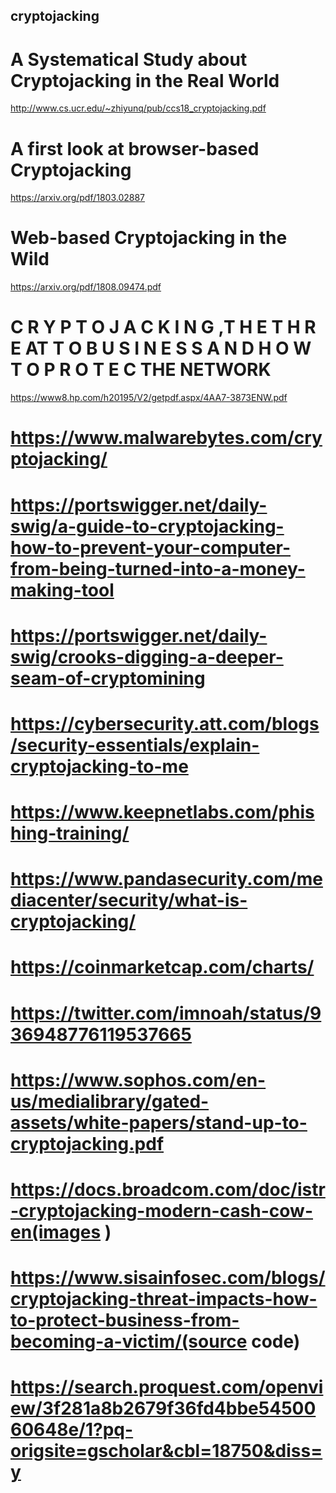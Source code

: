 ## cryptojacking
# A Systematical Study about Cryptojacking in the Real World
http://www.cs.ucr.edu/~zhiyunq/pub/ccs18_cryptojacking.pdf  

# A first look at browser-based Cryptojacking
https://arxiv.org/pdf/1803.02887

# Web-based Cryptojacking in the Wild
https://arxiv.org/pdf/1808.09474.pdf

# C R Y P T O J A C K I N G ,T H E T H R E AT T O B U S I N E S S A N D H O W T O P R O T E C THE NETWORK
https://www8.hp.com/h20195/V2/getpdf.aspx/4AA7-3873ENW.pdf

# https://www.malwarebytes.com/cryptojacking/
# https://portswigger.net/daily-swig/a-guide-to-cryptojacking-how-to-prevent-your-computer-from-being-turned-into-a-money-making-tool
# https://portswigger.net/daily-swig/crooks-digging-a-deeper-seam-of-cryptomining
# https://cybersecurity.att.com/blogs/security-essentials/explain-cryptojacking-to-me
# https://www.keepnetlabs.com/phishing-training/
# https://www.pandasecurity.com/mediacenter/security/what-is-cryptojacking/
# https://coinmarketcap.com/charts/ 

# https://twitter.com/imnoah/status/936948776119537665
# https://www.sophos.com/en-us/medialibrary/gated-assets/white-papers/stand-up-to-cryptojacking.pdf

# https://docs.broadcom.com/doc/istr-cryptojacking-modern-cash-cow-en(images )
# https://www.sisainfosec.com/blogs/cryptojacking-threat-impacts-how-to-protect-business-from-becoming-a-victim/(source code)

# https://search.proquest.com/openview/3f281a8b2679f36fd4bbe5450060648e/1?pq-origsite=gscholar&cbl=18750&diss=y
